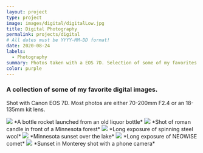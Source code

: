 ```yaml
---
layout: project
type: project
image: images/digital/digitalLow.jpg
title: Digital Photography
permalink: projects/digital
# All dates must be YYYY-MM-DD format!
date: 2020-08-24
labels:
  - Photography
summary: Photos taken with a EOS 7D. Selection of some of my favorites from my instagram.
color: purple
---
```


### A collection of some of my favorite digital images. 
Shot with Canon EOS 7D. Most photos are either 70-200mm F2.4 or an 18-135mm kit lens.

<img class="ui image" src="{{ site.baseurl }}/images/digital/digital0Low.jpg">
*A bottle rocket launched from an old liquor bottle*

<img class="ui image" src="{{ site.baseurl }}/images/digital/digital1Low.jpg">
*Shot of roman candle in front of a Minnesota forest*

<img class="ui image" src="{{ site.baseurl }}/images/digital/digital2Low.jpg">
*Long exposure of spinning steel wool*

<img class="ui image" src="{{ site.baseurl }}/images/digital/digital3Low.jpg">
*Minnesota sunset over the lake*

<img class="ui image" src="{{ site.baseurl }}/images/digital/digital4Low.jpg">
*Long exposure of NEOWISE comet*

<img class="ui image" src="{{ site.baseurl }}/images/digital/digital5Low.jpg">
*Sunset in Monterey shot with a phone camera*


